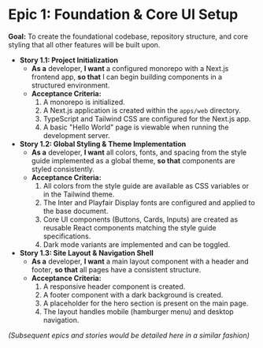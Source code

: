 # Epic 1: Foundation & Core UI Setup
**Goal:** To create the foundational codebase, repository structure, and core styling that all other features will be built upon.

* **Story 1.1: Project Initialization**
    * **As a** developer, **I want** a configured monorepo with a Next.js frontend app, **so that** I can begin building components in a structured environment.
    * **Acceptance Criteria:**
        1.  A monorepo is initialized.
        2.  A Next.js application is created within the `apps/web` directory.
        3.  TypeScript and Tailwind CSS are configured for the Next.js app.
        4.  A basic "Hello World" page is viewable when running the development server.
* **Story 1.2: Global Styling & Theme Implementation**
    * **As a** developer, **I want** all colors, fonts, and spacing from the style guide implemented as a global theme, **so that** components are styled consistently.
    * **Acceptance Criteria:**
        1.  All colors from the style guide are available as CSS variables or in the Tailwind theme.
        2.  The Inter and Playfair Display fonts are configured and applied to the base document.
        3.  Core UI components (Buttons, Cards, Inputs) are created as reusable React components matching the style guide specifications.
        4.  Dark mode variants are implemented and can be toggled.
* **Story 1.3: Site Layout & Navigation Shell**
    * **As a** developer, **I want** a main layout component with a header and footer, **so that** all pages have a consistent structure.
    * **Acceptance Criteria:**
        1.  A responsive header component is created.
        2.  A footer component with a dark background is created.
        3.  A placeholder for the hero section is present on the main page.
        4.  The layout handles mobile (hamburger menu) and desktop navigation.

*(Subsequent epics and stories would be detailed here in a similar fashion)*